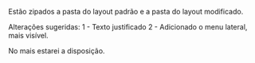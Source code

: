 Estão zipados a pasta do layout padrão e a pasta do layout modificado.

Alterações sugeridas:
  1 - Texto justificado
  2 - Adicionado o menu lateral, mais visível.
  
  No mais estarei a disposição.
